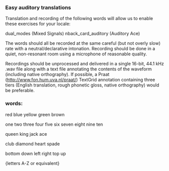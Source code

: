 ### Easy auditory translations

Translation and recording of the following words will allow us to enable these exercises for your locale:

dual_modes (Mixed Signals)
nback_card_auditory (Auditory Ace)

The words should all be recorded at the same careful (but not overly slow) rate with a neutral/declarative intonation. Recording should be done in a quiet, non-resonant room using a microphone of reasonable quality.

Recordings should be unprocessed and delivered in a single 16-bit, 44.1 kHz .wav file along with a text file annotating the contents of the waveform (including native orthography). If possible, a Praat (http://www.fon.hum.uva.nl/praat/) TextGrid annotation containing three tiers (English translation, rough phonetic gloss, native orthography) would be preferable.


### words:
red
blue
yellow
green
brown

one
two
three
four
five
six
seven
eight
nine
ten

queen
king
jack
ace

club
diamond
heart
spade

bottom
down
left
right
top
up

{letters A-Z or equivalent}


